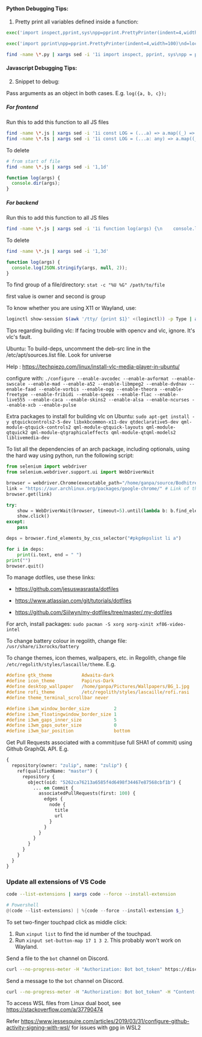 #### Python Debugging Tips:

1. Pretty print all variables defined inside a function:

```python
exec('import inspect,pprint,sys\npp=pprint.PrettyPrinter(indent=4,width=100)\nd={k:v for k,v in locals().items() if not inspect.ismodule(v)}\npp.pprint(d)\nprint("\\nStack trace:")\nfor i in inspect.stack():\n    print(i.function, "\nin", i.filename, "at line no.", i.lineno)', globals())
```

```python
exec('import pprint\npp=pprint.PrettyPrinter(indent=4,width=100)\nd=locals()\ndel d["d"]\nif "__builtins__" in d:\n    del d["__builtins__"]\npp.pprint(d)')
```

```sh
find -name \*.py | xargs sed -i '1i import inspect, pprint, sys\npp = pprint.PrettyPrinter(indent=4, width=100, stream=sys.stderr)\ndef LOG(*args):\n    for arg in args:\n        pp.pprint(arg)'
```

#### Javascript Debugging Tips:

2. Snippet to debug:

Pass arguments as an object in both cases. E.g. `log({a, b, c});`

##### For frontend

Run this to add this function to all JS files

```sh
find -name \*.js | xargs sed -i '1i const LOG = (...a) => a.map((_) => console.debug(JSON.stringify(_, null, 2)));\n'
find -name \*.ts | xargs sed -i '1i const LOG = (...a: any) => a.map((_: any) => console.debug(JSON.stringify(_, null, 2)));\n'
```

To delete

```sh
# from start of file
find -name \*.js | xargs sed -i '1,1d'
```

```javascript
function log(args) {
  console.dir(args);
}
```

##### For backend

Run this to add this function to all JS files

```sh
find -name \*.js | xargs sed -i '1i function log(args) {\n    console.log(JSON.stringify(args, null, 2));\n}\n'
```

To delete

```sh
find -name \*.js | xargs sed -i '1,3d'
```

```javascript
function log(args) {
  console.log(JSON.stringify(args, null, 2));
}
```

To find group of a file/directory: `stat -c "%U %G" /path/to/file`

first value is owner and second is group

To know whether you are using X11 or Wayland, use:

```sh
loginctl show-session $(awk '/tty/ {print $1}' <(loginctl)) -p Type | awk -F= '{print $2}'
```

Tips regarding building vlc:
If facing trouble with opencv and vlc, ignore. It's vlc's fault.

Ubuntu:
To build-deps, uncomment the deb-src line in the /etc/apt/sources.list file. Look for universe

Help : https://techpiezo.com/linux/install-vlc-media-player-in-ubuntu/

configure with:
`./configure --enable-avcodec --enable-avformat --enable-swscale --enable-mad --enable-a52 --enable-libmpeg2 --enable-dvdnav --enable-faad --enable-vorbis --enable-ogg --enable-theora --enable-freetype --enable-fribidi --enable-speex --enable-flac --enable-live555 --enable-caca --enable-skins2 --enable-alsa --enable-ncurses --enable-xcb --enable-pulse`

Extra packages to install for building vlc on Ubuntu:
`sudo apt-get install -y qtquickcontrols2-5-dev libxkbcommon-x11-dev qtdeclarative5-dev qml-module-qtquick-controls2 qml-module-qtquick-layouts qml-module-qtquick2 qml-module-qtgraphicaleffects qml-module-qtqml-models2 liblivemedia-dev`

To list all the dependencies of an arch package, including optionals, using the hard way using python, run the following script:

```python
from selenium import webdriver
from selenium.webdriver.support.ui import WebDriverWait

browser = webdriver.Chrome(executable_path="/home/ganpa/source/Bodhitree-Scrapper/assets/chromedriver_linux")
link = "https://aur.archlinux.org/packages/google-chrome/" # Link of the package
browser.get(link)

try:
    show = WebDriverWait(browser, timeout=5).until(lambda b: b.find_element_by_css_selector("#pkgdepslistlink"))
    show.click()
except:
    pass

deps = browser.find_elements_by_css_selector("#pkgdepslist li a")

for i in deps:
    print(i.text, end = " ")
print("")
browser.quit()
```

To manage dotfiles, use these links:

- https://github.com/jesuswasrasta/dotfiles

- https://www.atlassian.com/git/tutorials/dotfiles

- https://github.com/Siilwyn/my-dotfiles/tree/master/.my-dotfiles

For arch, install packages:
`sudo pacman -S xorg xorg-xinit xf86-video-intel`

To change battery colour in regolith, change file:
`/usr/share/i3xrocks/battery`

To change themes, icon themes, wallpapers, etc. in Regolith, change file `/etc/regolith/styles/lascaille/theme`.
E.g.

```C
#define gtk_theme           Adwaita-dark
#define icon_theme          Papirus-Dark
#define desktop_wallpaper   /home/ganpa/Pictures/Wallpapers/BG_1.jpg
#define rofi_theme          /etc/regolith/styles/lascaille/rofi.rasi
#define theme_terminal_scrollbar never

#define i3wm_window_border_size         2
#define i3wm_floatingwindow_border_size 1
#define i3wm_gaps_inner_size            5
#define i3wm_gaps_outer_size            0
#define i3wm_bar_position               bottom
```

Get Pull Requests associated with a commit(use full SHA1 of commit) using Github GraphQL API.
E.g.

```graphql
{
  repository(owner: "zulip", name: "zulip") {
    ref(qualifiedName: "master") {
      repository {
        object(oid: "5262ca76213a6585f4d6498f34467e87568cbf1b") {
          ... on Commit {
            associatedPullRequests(first: 100) {
              edges {
                node {
                  title
                  url
                }
              }
            }
          }
        }
      }
    }
  }
}
```

### Update all extensions of VS Code
```sh
code --list-extensions | xargs code --force --install-extension
```

```powershell
# Powershell
@(code --list-extensions) | %{code --force --install-extension $_}
```

To set two-finger touchpad click as middle click:

1. Run `xinput list` to find the id number of the touchpad.
2. Run `xinput set-button-map 17 1 3 2`. This probably won't work on Wayland.

Send a file to the `bot` channel on Discord.
```sh
curl --no-progress-meter -H "Authorization: Bot bot_token" https://discord.com/api/v9/channels/873523199252516914/messages -F file=@file_name | jq
```

Send a message to the `bot` channel on Discord.
```sh
curl --no-progress-meter -H "Authorization: Bot bot_token" -H "Content-Type: application/json" https://discord.com/api/v9/channels/873523199252516914/messages -d '{"content": "This is the message"}' | jq
```

To access WSL files from Linux dual boot, see https://stackoverflow.com/a/37790474

Refer https://www.jessesquire.com/articles/2019/03/31/configure-github-activity-signing-with-wsl/ for issues with gpg in WSL2
